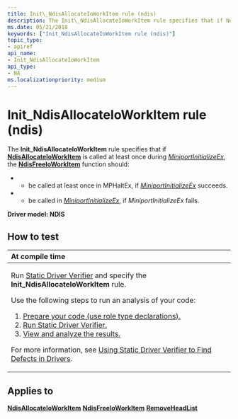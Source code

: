 ```yaml
---
title: Init\_NdisAllocateIoWorkItem rule (ndis)
description: The Init\_NdisAllocateIoWorkItem rule specifies that if NdisAllocateIoWorkItem is called at least once during MiniportInitializeEx, the NdisFreeIoWorkItem function should - be called at least once in MPHaltEx, if MiniportInitializeEx succeeds.
ms.date: 05/21/2018
keywords: ["Init_NdisAllocateIoWorkItem rule (ndis)"]
topic_type:
- apiref
api_name:
- Init_NdisAllocateIoWorkItem
api_type:
- NA
ms.localizationpriority: medium
---
```


# Init\_NdisAllocateIoWorkItem rule (ndis)


The **Init\_NdisAllocateIoWorkItem** rule specifies that if [**NdisAllocateIoWorkItem**](/windows-hardware/drivers/ddi/ndis/nf-ndis-ndisallocateioworkitem) is called at least once during [*MiniportInitializeEx*](/windows-hardware/drivers/ddi/ndis/nc-ndis-miniport_initialize), the [**NdisFreeIoWorkItem**](/windows-hardware/drivers/ddi/ndis/nf-ndis-ndisfreeioworkitem) function should:

-   - be called at least once in MPHaltEx, if [*MiniportInitializeEx*](/windows-hardware/drivers/ddi/ndis/nc-ndis-miniport_initialize) succeeds.
-   - be called in [*MiniportInitializeEx*](/windows-hardware/drivers/ddi/ndis/nc-ndis-miniport_initialize), if *MiniportInitializeEx* fails.

**Driver model: NDIS**

## How to test

<table>
<colgroup>
<col width="100%" />
</colgroup>
<thead>
<tr class="header">
<th align="left">At compile time</th>
</tr>
</thead>
<tbody>
<tr class="odd">
<td align="left"><p>Run <a href="/windows-hardware/drivers/devtest/static-driver-verifier" data-raw-source="[Static Driver Verifier](./static-driver-verifier.md)">Static Driver Verifier</a> and specify the <strong>Init_NdisAllocateIoWorkItem</strong> rule.</p>
Use the following steps to run an analysis of your code:
<ol>
<li><a href="/windows-hardware/drivers/devtest/using-static-driver-verifier-to-find-defects-in-drivers#preparing-your-source-code" data-raw-source="[Prepare your code (use role type declarations).](./using-static-driver-verifier-to-find-defects-in-drivers.md#preparing-your-source-code)">Prepare your code (use role type declarations).</a></li>
<li><a href="/windows-hardware/drivers/devtest/using-static-driver-verifier-to-find-defects-in-drivers#running-static-driver-verifier" data-raw-source="[Run Static Driver Verifier.](./using-static-driver-verifier-to-find-defects-in-drivers.md#running-static-driver-verifier)">Run Static Driver Verifier.</a></li>
<li><a href="/windows-hardware/drivers/devtest/using-static-driver-verifier-to-find-defects-in-drivers#viewing-and-analyzing-the-results" data-raw-source="[View and analyze the results.](./using-static-driver-verifier-to-find-defects-in-drivers.md#viewing-and-analyzing-the-results)">View and analyze the results.</a></li>
</ol>
<p>For more information, see <a href="/windows-hardware/drivers/devtest/using-static-driver-verifier-to-find-defects-in-drivers" data-raw-source="[Using Static Driver Verifier to Find Defects in Drivers](./using-static-driver-verifier-to-find-defects-in-drivers.md)">Using Static Driver Verifier to Find Defects in Drivers</a>.</p></td>
</tr>
</tbody>
</table>

## Applies to

[**NdisAllocateIoWorkItem**](/windows-hardware/drivers/ddi/ndis/nf-ndis-ndisallocateioworkitem)
[**NdisFreeIoWorkItem**](/windows-hardware/drivers/ddi/ndis/nf-ndis-ndisfreeioworkitem)
[**RemoveHeadList**](/windows-hardware/drivers/ddi/wdm/nf-wdm-removeheadlist)
